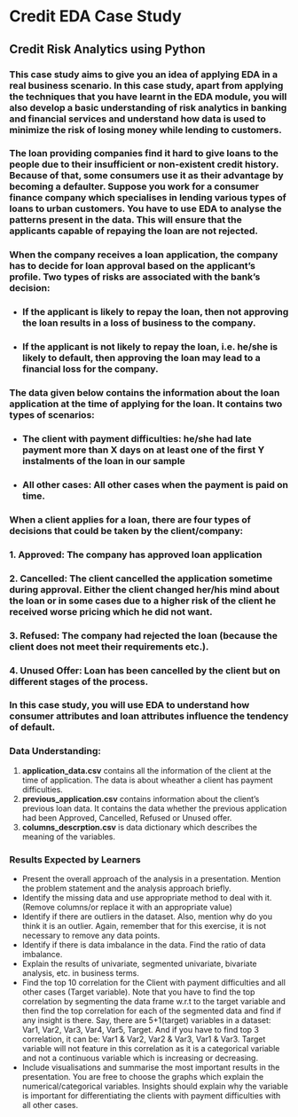 # Credit EDA Case Study
## Credit Risk Analytics using Python

### This case study aims to give you an idea of applying EDA in a real business scenario. In this case study, apart from applying the techniques that you have learnt in the EDA module, you will also develop a basic understanding of risk analytics in banking and financial services and understand how data is used to minimize the risk of losing money while lending to customers.

### The loan providing companies find it hard to give loans to the people due to their insufficient or non-existent credit history. Because of that, some consumers use it as their advantage by becoming a defaulter. Suppose you work for a consumer finance company which specialises in lending various types of loans to urban customers. You have to use EDA to analyse the patterns present in the data. This will ensure that the applicants capable of repaying the loan are not rejected.

### When the company receives a loan application, the company has to decide for loan approval based on the applicant’s profile. Two types of risks are associated with the bank’s decision:
  - ### If the applicant is likely to repay the loan, then not approving the loan results in a loss of business to the company.
  - ### If the applicant is not likely to repay the loan, i.e. he/she is likely to default, then approving the loan may lead to a financial loss for the company.
  
### The data given below contains the information about the loan application at the time of applying for the loan. It contains two types of scenarios:

  - ### The client with payment difficulties: he/she had late payment more than X days on at least one of the first Y instalments of the loan in our sample
  - ### All other cases: All other cases when the payment is paid on time.
  
### When a client applies for a loan, there are four types of decisions that could be taken by the client/company:

### 1. Approved: The company has approved loan application
### 2. Cancelled: The client cancelled the application sometime during approval. Either the client changed her/his mind about the loan or in some cases due to a higher risk of the client he received worse pricing which he did not want.
### 3. Refused: The company had rejected the loan (because the client does not meet their requirements etc.).
### 4. Unused Offer: Loan has been cancelled by the client but on different stages of the process.

### In this case study, you will use EDA to understand how consumer attributes and loan attributes influence the tendency of default.

### Data Understanding:
1. **application_data.csv** contains all the information of the client at the time of application.
The data is about wheather a client has payment difficulties.
2. **previous_application.csv** contains information about the client’s previous loan data. It contains the data whether the previous application had been Approved, Cancelled, Refused or Unused offer.
3. **columns_descrption.csv** is data dictionary which describes the meaning of the variables.

### Results Expected by Learners
- Present the overall approach of the analysis in a presentation. Mention the problem statement and the analysis approach briefly.
- Identify the missing data and use appropriate method to deal with it. (Remove columns/or replace it with an appropriate value)
- Identify if there are outliers in the dataset. Also, mention why do you think it is an outlier. Again, remember that for this exercise, it is not necessary to remove any data points.
- Identify if there is data imbalance in the data. Find the ratio of data imbalance.
- Explain the results of univariate, segmented univariate, bivariate analysis, etc. in business terms.
- Find the top 10 correlation for the Client with payment difficulties and all other cases (Target variable). Note that you have to find the top correlation by segmenting the data frame w.r.t to the target variable and then find the top correlation for each of the segmented data and find if any insight is there.  Say, there are 5+1(target) variables in a dataset: Var1, Var2, Var3, Var4, Var5, Target. And if you have to find top 3 correlation, it can be: Var1 & Var2, Var2 & Var3, Var1 & Var3. Target variable will not feature in this correlation as it is a categorical variable and not a continuous variable which is increasing or decreasing.  
- Include visualisations and summarise the most important results in the presentation. You are free to choose the graphs which explain the numerical/categorical variables. Insights should explain why the variable is important for differentiating the clients with payment difficulties with all other cases. 
